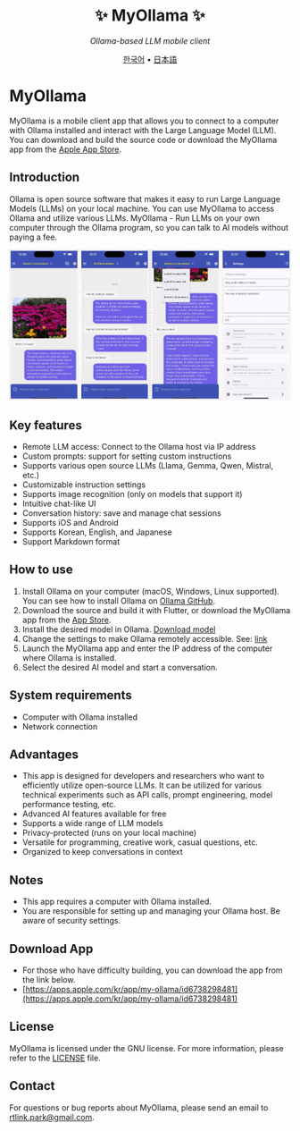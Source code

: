 <div align='center'>


# ✨ MyOllama ✨

_Ollama-based LLM mobile client_

[한국어](./README_KR.md) •
[日本語](./README_JP.md)

</div>

# MyOllama

MyOllama is a mobile client app that allows you to connect to a computer with Ollama installed and interact with the Large Language Model (LLM). You can download and build the source code or download the MyOllama app from the [Apple App Store](https://apps.apple.com/us/app/my-ollama/id6738298481).

## Introduction

Ollama is open source software that makes it easy to run Large Language Models (LLMs) on your local machine.
You can use MyOllama to access Ollama and utilize various LLMs. MyOllama - Run LLMs on your own computer through the Ollama program, so you can talk to AI models without paying a fee.

![poster](./image_en.jpg)

## Key features

- Remote LLM access: Connect to the Ollama host via IP address
- Custom prompts: support for setting custom instructions
- Supports various open source LLMs (Llama, Gemma, Qwen, Mistral, etc.)
- Customizable instruction settings
- Supports image recognition (only on models that support it)
- Intuitive chat-like UI
- Conversation history: save and manage chat sessions
- Supports iOS and Android
- Supports Korean, English, and Japanese
- Support Markdown format

## How to use

1. Install Ollama on your computer (macOS, Windows, Linux supported). You can see how to install Ollama on [Ollama GitHub](https://ollama.com/download).
2. Download the source and build it with Flutter, or download the MyOllama app from the [App Store](https://apps.apple.com/us/app/my-ollama/id6738298481).
3. Install the desired model in Ollama. [Download model](https://ollama.com/search)
4. Change the settings to make Ollama remotely accessible. See: [link](http://practical.kr/?p=809) 
5. Launch the MyOllama app and enter the IP address of the computer where Ollama is installed.
6. Select the desired AI model and start a conversation.

## System requirements

- Computer with Ollama installed
- Network connection

## Advantages

- This app is designed for developers and researchers who want to efficiently utilize open-source LLMs. It can be utilized for various technical experiments such as API calls, prompt engineering, model performance testing, etc.
- Advanced AI features available for free
- Supports a wide range of LLM models
- Privacy-protected (runs on your local machine)
- Versatile for programming, creative work, casual questions, etc.
- Organized to keep conversations in context

## Notes

- This app requires a computer with Ollama installed.
- You are responsible for setting up and managing your Ollama host. Be aware of security settings.

## Download App 

- For those who have difficulty building, you can download the app from the link below.
- [https://apps.apple.com/kr/app/my-ollama/id6738298481](https://apps.apple.com/kr/app/my-ollama/id6738298481)

## License

MyOllama is licensed under the GNU license. For more information, please refer to the [LICENSE](LICENSE) file.

## Contact

For questions or bug reports about MyOllama, please send an email to rtlink.park@gmail.com.

